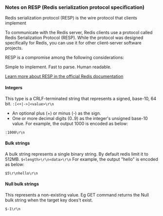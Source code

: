 ### Notes on RESP (Redis serialization protocol specification)

Redis serialization protocol (RESP) is the wire protocol that clients implement

To communicate with the Redis server, Redis clients use a protocol called Redis Serialization Protocol (RESP). While the protocol was designed specifically for Redis, you can use it for other client-server software projects.

RESP is a compromise among the following considerations:

Simple to implement.
Fast to parse.
Human readable.

[Learn more about RESP in the official Redis documentation](https://redis.io/docs/reference/protocol-spec/)

#### Integers

This type is a CRLF-terminated string that represents a signed, base-10, 64 bit.
`:[<+|->]<value>\r\n`

- An optional plus (+) or minus (-) as the sign.
- One or more decimal digits (0..9) as the integer's unsigned base-10 value.
  For example, the output 1000 is encoded as below:

```shell
:1000\r\n
```

#### Bulk strings

A bulk string represents a single binary string. By default redis limit it to 512MB.
`$<length>\r\n<data>\r\n`
For example, the output "hello" is encoded as below:

```shell
$5\r\nhello\r\n
```

#### Null bulk strings

This represents a non-existing value. Eg GET command returns the Null bulk string when the target key does't exist.

```shell
$-1\r\n
```
